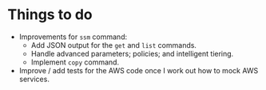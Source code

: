 # Things to do

* Improvements for `ssm` command:
  * Add JSON output for the `get` and `list` commands.
  * Handle advanced parameters; policies; and intelligent tiering.
  * Implement `copy` command.
* Improve / add tests for the AWS code once I work out how to mock AWS services.
